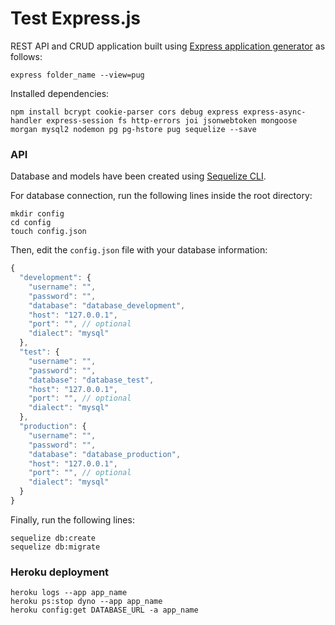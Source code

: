# Test Express.js

REST API and CRUD application built using [Express application generator](https://expressjs.com/en/starter/generator.html) as follows:

```
express folder_name --view=pug
```

Installed dependencies:

```
npm install bcrypt cookie-parser cors debug express express-async-handler express-session fs http-errors joi jsonwebtoken mongoose morgan mysql2 nodemon pg pg-hstore pug sequelize --save
```

### API

Database and models have been created using [Sequelize CLI](https://www.npmjs.com/package/sequelize-cli).

For database connection, run the following lines inside the root directory:

```
mkdir config
cd config
touch config.json
```

Then, edit the ```config.json``` file with your database information:

```js
{
  "development": {
    "username": "",
    "password": "",
    "database": "database_development",
    "host": "127.0.0.1",
    "port": "", // optional
    "dialect": "mysql"
  },
  "test": {
    "username": "",
    "password": "",
    "database": "database_test",
    "host": "127.0.0.1",
    "port": "", // optional
    "dialect": "mysql"
  },
  "production": {
    "username": "",
    "password": "",
    "database": "database_production",
    "host": "127.0.0.1",
    "port": "", // optional
    "dialect": "mysql"
  }
}
```

Finally, run the following lines:

```
sequelize db:create
sequelize db:migrate
```

### Heroku deployment

```
heroku logs --app app_name
heroku ps:stop dyno --app app_name
heroku config:get DATABASE_URL -a app_name
```
